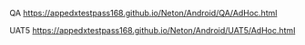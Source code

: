 QA  https://appedxtestpass168.github.io/Neton/Android/QA/AdHoc.html

UAT5 https://appedxtestpass168.github.io/Neton/Android/UAT5/AdHoc.html



